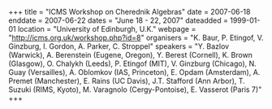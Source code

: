 +++
title = "ICMS Workshop on Cherednik Algebras"
date = 2007-06-18
enddate = 2007-06-22
dates = "June 18 - 22, 2007"
dateadded = 1999-01-01
location = "University of Edinburgh, U.K."
webpage = "http://icms.org.uk/workshop.php?id=8"
organisers = "K. Baur, P. Etingof, V. Ginzburg, I. Gordon, A. Parker, C. Stroppel"
speakers = "Y. Bazlov (Warwick), A. Berenstein (Eugene, Oregon), Y. Berest (Cornell), K. Brown (Glasgow), O. Chalykh (Leeds), P. Etingof (MIT), V. Ginzburg (Chicago), N. Guay (Versailles), A. Oblomkov (IAS, Princeton), E. Opdam (Amsterdam), A. Premet (Manchester), E. Rains (UC Davis), J.T. Stafford (Ann Arbor), T. Suzuki (RIMS, Kyoto), M. Varagnolo (Cergy-Pontoise), E. Vasserot (Paris 7)"
+++
